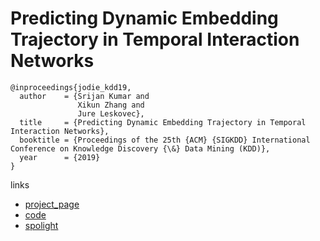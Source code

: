 # Predicting Dynamic Embedding Trajectory in Temporal Interaction Networks

```
@inproceedings{jodie_kdd19,
  author    = {Srijan Kumar and
               Xikun Zhang and
               Jure Leskovec},
  title     = {Predicting Dynamic Embedding Trajectory in Temporal Interaction Networks},
  booktitle = {Proceedings of the 25th {ACM} {SIGKDD} International Conference on Knowledge Discovery {\&} Data Mining (KDD)},
  year      = {2019}
}
```

links
- [project_page](http://snap.stanford.edu/jodie/)
- [code](https://github.com/srijankr/jodie/)
- [spolight](https://www.youtube.com/watch?v=ItBmU8681j0)
